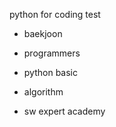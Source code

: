 python for coding test

- baekjoon 

- programmers

- python basic

- algorithm

- sw expert academy